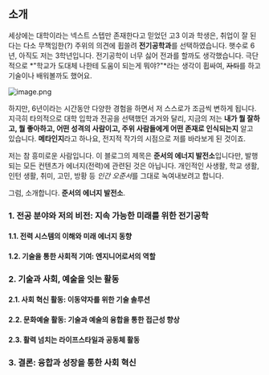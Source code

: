 ## 소개
세상에는 대학이라는 넥스트 스텝만 존재한다고 믿었던 고3 이과 학생은, 취업이 잘 된다는 다소 무책임한(?) 주위의 의견에 휩쓸려 **전기공학과**를 선택하였습니다. 햇수로 6년, 아직도 저는 3학년입니다. 전기공학이 너무 싫어 전과를 할까도 생각했습니다. 극단적으로 *"학교가 도대체 나한테 도움이 되는게 뭐야?"*라는 생각이 휩싸여, ~~자퇴~~를 하고 기술이나 배워볼까도 했어요.

![image.png](data:oasunryo/blog/img/user/profile-woongi.png)

하지만, 6년이라는 시간동안 다양한 경험을 하면서 저 스스로가 조금씩 변하게 됩니다. 지극히 타의적으로 대학 입학과 전공을 선택했던 과거와 달리, 지금의 저는 **내가 뭘 잘하고, 뭘 좋아하고, 어떤 성격의 사람이고, 주위 사람들에게 어떤 존재로 인식되는지** 알고 있습니다. **메타인지**라고 하나요, 전지적 작가의 시점으로 저를 바라보게 된 것이죠.

저는 참 흥미로운 사람입니다. 이 블로그의 제목은 **준서의 에너지 발전소**입니다만, 발행되는 모든 컨텐츠가 에너지(전력)에 관련된 것은 아닙니다. 개인적인 사생활, 학교 생활, 인턴 생활, 취미, 고민, 방황 등 *인간 오준서*를 그대로 녹여내보려고 합니다.

그럼, 소개합니다. **준서의 에너지 발전소**.

### 1. 전공 분야와 저의 비전: 지속 가능한 미래를 위한 전기공학


#### **1.1. 전력 시스템의 이해와 미래 에너지 동향**


#### **1.2. 기술을 통한 사회적 기여: 엔지니어로서의 역할**


### 2. 기술과 사회, 예술을 잇는 활동


#### **2.1. 사회 혁신 활동: 이동약자를 위한 기술 솔루션**


#### **2.2. 문화예술 활동: 기술과 예술의 융합을 통한 접근성 향상**

#### **2.3. 활력 넘치는 라이프스타일과 공동체 활동**

### 3. 결론: 융합과 성장을 통한 사회 혁신

